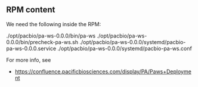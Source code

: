 ## RPM content
We need the following inside the RPM:

./opt/pacbio/pa-ws-0.0.0/bin/pa-ws
./opt/pacbio/pa-ws-0.0.0/bin/precheck-pa-ws.sh
./opt/pacbio/pa-ws-0.0.0/systemd/pacbio-pa-ws-0.0.0.service
./opt/pacbio/pa-ws-0.0.0/systemd/pacbio-pa-ws.conf

For more info, see

* https://confluence.pacificbiosciences.com/display/PA/Paws+Deployment
